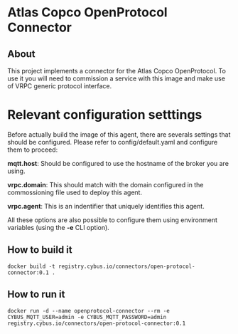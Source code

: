 # Atlas Copco OpenProtocol Connector

## About

This project implements a connector for the Atlas Copco OpenProtocol.
To use it you will need to commission a service with this image and make use of VRPC generic protocol interface.

# Relevant configuration setttings

Before actually build the image of this agent, there are severals settings that should be configured. Please refer to config/default.yaml and configure them to proceed:

**mqtt.host**: Should be configured to use the hostname of the broker you are using.

**vrpc.domain**: This should match with the domain configured in the commossioning file used to deploy this agent.

**vrpc.agent**: This is an indentifier that uniquely identifies this agent.

All these options are also possible to configure them using environment variables (using the **-e** CLI option).

## How to build it

`docker build -t registry.cybus.io/connectors/open-protocol-connector:0.1 .`

## How to run it

`docker run -d --name openprotocol-connector --rm -e CYBUS_MQTT_USER=admin -e CYBUS_MQTT_PASSWORD=admin registry.cybus.io/connectors/open-protocol-connector:0.1`
